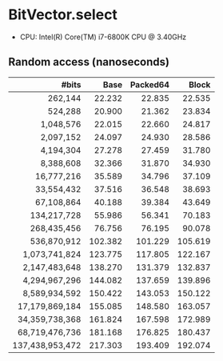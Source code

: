 # BitVector.select

- CPU: Intel(R) Core(TM) i7-6800K CPU @ 3.40GHz

## Random access (nanoseconds)

#bits          |    Base| Packed64|   Block  
--------------:|-------:|--------:|-------:
262,144        |  22.232|   22.835|  22.535
524,288        |  20.900|   21.362|  23.834
1,048,576      |  22.015|   22.660|  24.817
2,097,152      |  24.097|   24.930|  28.586
4,194,304      |  27.278|   27.459|  31.780
8,388,608      |  32.366|   31.870|  34.930
16,777,216     |  35.589|   34.796|  37.109
33,554,432     |  37.516|   36.548|  38.693
67,108,864     |  40.188|   39.384|  43.649
134,217,728    |  55.986|   56.341|  70.183
268,435,456    |  76.756|   76.195|  90.078
536,870,912    | 102.382|  101.229| 105.619
1,073,741,824  | 123.775|  117.805| 122.167
2,147,483,648  | 138.270|  131.379| 132.837
4,294,967,296  | 144.082|  137.659| 139.896
8,589,934,592  | 150.422|  143.053| 150.122
17,179,869,184 | 155.085|  148.580| 163.057
34,359,738,368 | 161.824|  167.598| 172.989
68,719,476,736 | 181.168|  176.825| 180.437
137,438,953,472| 217.303|  193.409| 192.074
